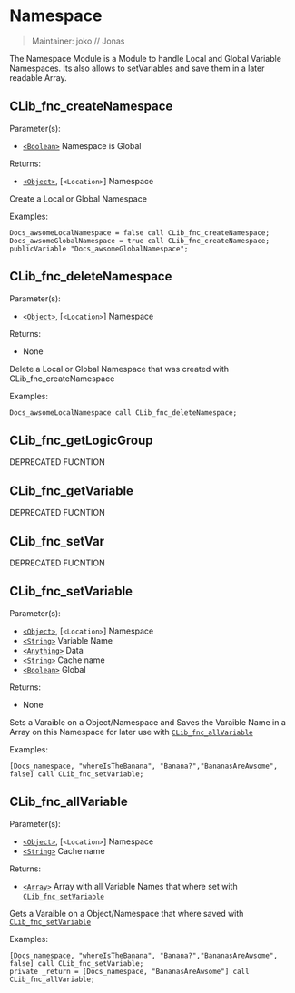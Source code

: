 # Namespace

> Maintainer: joko // Jonas

The Namespace Module is a Module to handle Local and Global Variable Namespaces.
Its also allows to setVariables and save them in a later readable Array.


## CLib_fnc_createNamespace

Parameter(s):
* [`<Boolean>`] Namespace is Global

Returns:
* [`<Object>`], [`<Location>`] Namespace

Create a Local or Global Namespace

Examples:

```sqf
Docs_awsomeLocalNamespace = false call CLib_fnc_createNamespace;
Docs_awsomeGlobalNamespace = true call CLib_fnc_createNamespace;
publicVariable "Docs_awsomeGlobalNamespace";
```

## CLib_fnc_deleteNamespace

Parameter(s):
* [`<Object>`], [`<Location>`] Namespace

Returns:
* None

Delete a Local or Global Namespace that was created with CLib_fnc_createNamespace

Examples:

```sqf
Docs_awsomeLocalNamespace call CLib_fnc_deleteNamespace;
```

## CLib_fnc_getLogicGroup
DEPRECATED FUCNTION

## CLib_fnc_getVariable
DEPRECATED FUCNTION

## CLib_fnc_setVar
DEPRECATED FUCNTION

## CLib_fnc_setVariable

Parameter(s):
* [`<Object>`], [`<Location>`] Namespace
* [`<String>`] Variable Name
* [`<Anything>`] Data
* [`<String>`] Cache name
* [`<Boolean>`] Global

Returns:
* None

Sets a Varaible on a Object/Namespace and
Saves the Varaible Name in a Array on this Namespace for later use with [`CLib_fnc_allVariable`]

Examples:

```sqf
[Docs_namespace, "whereIsTheBanana", "Banana?","BananasAreAwsome", false] call CLib_fnc_setVariable;
```

## CLib_fnc_allVariable

Parameter(s):
* [`<Object>`], [`<Location>`] Namespace
* [`<String>`] Cache name

Returns:
* [`<Array>`] Array with all Variable Names that where set with [`CLib_fnc_setVariable`]

Gets a Varaible on a Object/Namespace that where saved with [`CLib_fnc_setVariable`]

Examples:

```sqf
[Docs_namespace, "whereIsTheBanana", "Banana?","BananasAreAwsome", false] call CLib_fnc_setVariable;
private _return = [Docs_namespace, "BananasAreAwsome"] call CLib_fnc_allVariable;
```

[`<Control>`]: https://community.bistudio.com/wiki/Control
[`<Anything>`]: https://community.bistudio.com/wiki/Anything
[`<Config>`]: https://community.bistudio.com/wiki/Config
[`<Object>`]: https://community.bistudio.com/wiki/Object
[`<String>`]: https://community.bistudio.com/wiki/String
[`<Number>`]: https://community.bistudio.com/wiki/Number
[`<Array>`]: https://community.bistudio.com/wiki/Array
[`<Position>`]: https://community.bistudio.com/wiki/Position
[`<Color>`]: https://community.bistudio.com/wiki/Color
[`<Boolean>`]: https://community.bistudio.com/wiki/Boolean
[`<Code>`]: https://community.bistudio.com/wiki/Code
[`<Group>`]: https://community.bistudio.com/wiki/Group
[`CLib_fnc_allVariable`]: ##CLib_fnc_allVariable
[`CLib_fnc_setVariable`]: ##CLib_fnc_setVariable
